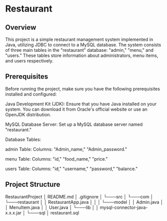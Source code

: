 # Restaurant 

## Overview
This project is a simple restaurant management system implemented in Java, utilizing JDBC to connect to a MySQL database. The system consists of three main tables in the "restaurant" database: "admin," "menu," and "users." These tables store information about administrators, menu items, and users respectively.

## Prerequisites
Before running the project, make sure you have the following prerequisites installed and configured:

Java Development Kit (JDK): Ensure that you have Java installed on your system. You can download it from Oracle's official website or use an OpenJDK distribution.

MySQL Database Server: Set up a MySQL database server named "restaurant."

Database Tables:

admin Table:
Columns: "Admin_name," "Admin_password."

menu Table:
Columns: "id," "food_name," "price."

users Table:
Columns: "id," "username," "password," "balance."

## Project Structure
RestaurantProject
│   README.md
│   .gitignore
│
└───src
│   └───com
│       └───restaurant
│           │   RestaurantApp.java
│           │
│           └───model
│               │   Admin.java
│               │   MenuItem.java
│               │   User.java
│
└───lib
│   │   mysql-connector-java-x.x.x.jar
│
└───sql
    │   restaurant.sql


